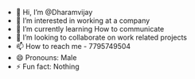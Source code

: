 - 👋 Hi, I’m @Dharamvijay
- 👀 I’m interested in working at a company 
- 🌱 I’m currently learning How to communicate
- 💞️ I’m looking to collaborate on work related projects 
- 📫 How to reach me - 7795749504
- 😄 Pronouns: Male
- ⚡ Fun fact: Nothing 

<!---
Dharamvijay/Dharamvijay is a ✨ special ✨ repository because its `README.md` (this file) appears on your GitHub profile.
You can click the Preview link to take a look at your changes.
--->
